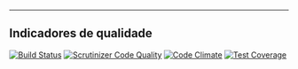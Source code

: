 <!-- qa -->

---

## Indicadores de qualidade

[![Build Status](https://secure.travis-ci.org/gpupo/submarino-sdk.png?branch=master)](http://travis-ci.org/gpupo/submarino-sdk)
[![Scrutinizer Code Quality](https://scrutinizer-ci.com/g/gpupo/submarino-sdk/badges/quality-score.png?b=master)](https://scrutinizer-ci.com/g/gpupo/submarino-sdk/?branch=master)
[![Code Climate](https://codeclimate.com/github/gpupo/submarino-sdk/badges/gpa.svg)](https://codeclimate.com/github/gpupo/submarino-sdk)
[![Test Coverage](https://codeclimate.com/github/gpupo/submarino-sdk/badges/coverage.svg)](https://codeclimate.com/github/gpupo/submarino-sdk/coverage)
